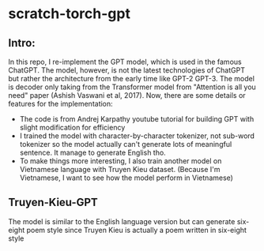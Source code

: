 ﻿# scratch-torch-gpt

## Intro:
In this repo, I re-implement the GPT model, which is used in the famous ChatGPT. The model, however, is not the latest technologies of ChatGPT but rather the architecture from the early time like GPT-2 GPT-3. The model is decoder only taking from the Transformer model from "Attention is all you need" paper (Ashish Vaswani et al, 2017). Now, there are some details or features for the implementation:
- The code is from Andrej Karpathy youtube tutorial for building GPT with slight modification for efficiency
- I trained the model with character-by-character tokenizer, not sub-word tokenizer so the model actually can't generate lots of meaningful sentence. It manage to generate English tho.
- To make things more interesting, I also train another model on Vietnamese language with Truyen Kieu dataset. (Because I'm Vietnamese, I want to see how the model perform in Vietnamese)

## Truyen-Kieu-GPT
The model is similar to the English language version but can generate six-eight poem style since Truyen Kieu is actually a poem written in six-eight style

